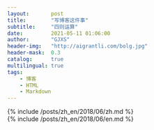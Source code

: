 ```yaml
---
layout:       post
title:        "写博客这件事"
subtitle:     "四则运算"
date:         2021-05-11 01:06:00
author:       "GJXS"
header-img:   "http://aigrantli.com/bolg.jpg"
header-mask:  0.3
catalog:      true
multilingual: true
tags:
    - 博客
    - HTML
    - Markdown
---
```


<!-- Chinese Version -->
<div class="zh post-container">
    {% include /posts/zh_en/2018/06/zh.md %}
    <!--
    {% capture about_zh %}{% include /posts/zh_en/2018/06/zh.md %}{% endcapture %}
    {{ about_zh | markdownify }}
    -->
</div>

<!-- English Version -->
<div class="en post-container">
    {% include /posts/zh_en/2018/06/en.md %}
    <!--
    {% capture about_en %}{% include /posts/zh_en/2018/06/en.md %}{% endcapture %}
    {{ about_en | markdownify }}
    -->
</div>
